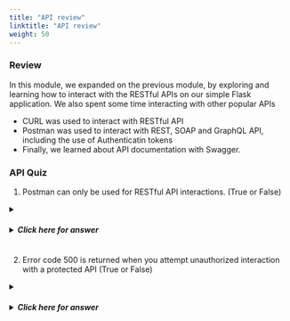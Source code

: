 ```yaml
---
title: "API review"
linktitle: "API review"
weight: 50
---
```


### Review 

In this module, we expanded on the previous module, by exploring and learning how to interact with the RESTful APIs on our simple Flask application.  We also spent some time interacting with other popular APIs

- CURL was used to interact with RESTful API
- Postman was used to interact with REST, SOAP and GraphQL API, including the use of Authenticatin tokens
- Finally, we learned about API documentation with Swagger.


### API Quiz

1. Postman can only be used for RESTful API interactions. (True or False)

<details>
<summary><h5><b><li>Click here for answer</li></b></h5></summary>
<b>FALSE</b> As we saw in the labs, Postman is capable of dealing with most of the most popular APIs.
</details>

2. Error code 500 is returned when you attempt unauthorized interaction with a protected API (True or False)

<details>
<summary><h5><b><li>Click here for answer</li></b></h5></summary>
<b>FALSE</b> The 500 Error code indicates that there has been an internal server error.  In our lab when we attempted this, we recieved the **403 Forbidden**error 
</details>
